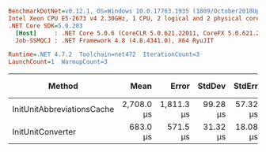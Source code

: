 ``` ini

BenchmarkDotNet=v0.12.1, OS=Windows 10.0.17763.1935 (1809/October2018Update/Redstone5)
Intel Xeon CPU E5-2673 v4 2.30GHz, 1 CPU, 2 logical and 2 physical cores
.NET Core SDK=5.0.203
  [Host]     : .NET Core 5.0.6 (CoreCLR 5.0.621.22011, CoreFX 5.0.621.22011), X64 RyuJIT
  Job-SSMQCJ : .NET Framework 4.8 (4.8.4341.0), X64 RyuJIT

Runtime=.NET 4.7.2  Toolchain=net472  IterationCount=3  
LaunchCount=1  WarmupCount=3  

```
|                     Method |       Mean |      Error |   StdDev |   StdErr |        Min |        Max |     Median |    Gen 0 |    Gen 1 | Gen 2 |  Allocated |
|--------------------------- |-----------:|-----------:|---------:|---------:|-----------:|-----------:|-----------:|---------:|---------:|------:|-----------:|
| InitUnitAbbreviationsCache | 2,708.0 μs | 1,811.3 μs | 99.28 μs | 57.32 μs | 2,612.0 μs | 2,810.3 μs | 2,701.7 μs | 253.9063 | 125.0000 |     - | 1638.61 KB |
|          InitUnitConverter |   683.0 μs |   571.5 μs | 31.32 μs | 18.08 μs |   663.5 μs |   719.1 μs |   666.3 μs |        - |        - |     - |  720.88 KB |

